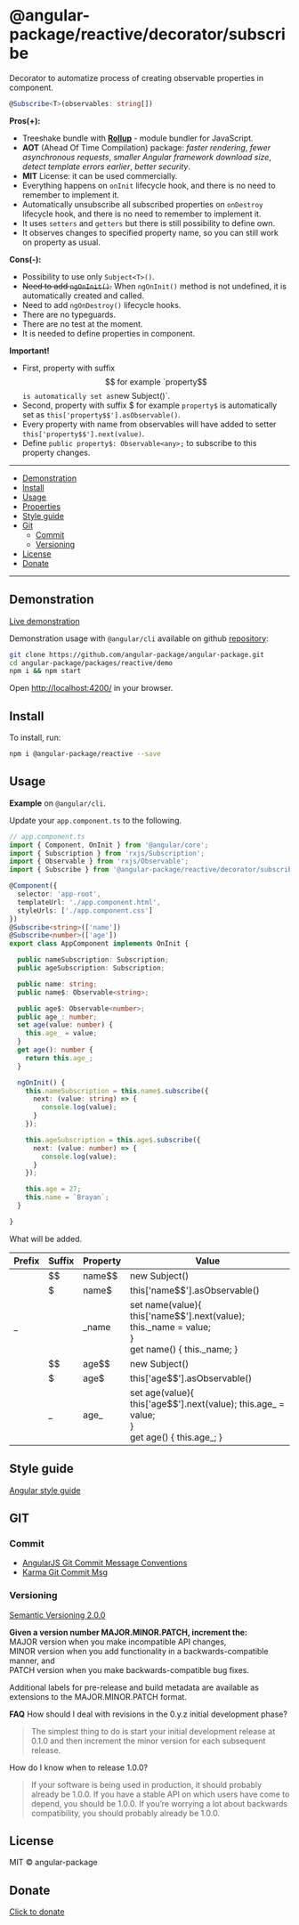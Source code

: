 # @angular-package/reactive/decorator/subscribe

Decorator to automatize process of creating observable properties in component.

```typescript
@Subscribe<T>(observables: string[])
```

**Pros(+):**
* Treeshake bundle with **[Rollup](https://rollupjs.org/#introduction)** - module bundler for JavaScript.
* **AOT** (Ahead Of Time Compilation) package: *faster rendering*, *fewer asynchronous requests*, *smaller Angular framework download size*, *detect template errors earlier*, *better security*.
* **MIT** License: it can be used commercially.
* Everything happens on `onInit` lifecycle hook, and there is no need to remember to implement it.
* Automatically unsubscribe all subscribed properties on `onDestroy` lifecycle hook, and there is no need to remember to implement it.
* It uses `setters` and `getters` but there is still possibility to define own.
* It observes changes to specified property name, so you can still work on property as usual.

**Cons(-):**   
* Possibility to use only `Subject<T>()`.
* ~~Need to add `ngOnInit()`.~~ When `ngOnInit()` method is not undefined, it is automatically created and called.
* Need to add `ngOnDestroy()` lifecycle hooks.
* There are no typeguards.
* There are no test at the moment.
* It is needed to define properties in component.

**Important!**  
* First, property with suffix $$ for example `property$$` is automatically set as `new Subject<T>()`.
* Second, property with suffix $ for example `property$` is automatically set as `this['property$$'].asObservable()`.
* Every property with name from observables will have added to setter `this['property$$'].next(value)`.
* Define `public property$: Observable<any>;` to subscribe to this property changes.

---- 

* [Demonstration](#demonstration)
* [Install](#install)
* [Usage](#usage)
* [Properties](#properties)
* [Style guide](#style-guide)
* [Git](#git)
  * [Commit](#commit)
  * [Versioning](#versioning)
* [License](#license)
* [Donate](#donate)

----

## Demonstration

[Live demonstration](http://angular-package.wwwdev.io/reactive/decorator)

Demonstration usage with `@angular/cli` available on github [repository](https://github.com/angular-package/angular-package/tree/master/packages/reactive/demo):

```bash
git clone https://github.com/angular-package/angular-package.git
cd angular-package/packages/reactive/demo
npm i && npm start
```

Open [http://localhost:4200/](http://localhost:4200/) in your browser.


## Install

To install, run:

```bash
npm i @angular-package/reactive --save
```

## Usage

**Example** on `@angular/cli`.

Update your `app.component.ts` to the following.

```typescript
// app.component.ts
import { Component, OnInit } from '@angular/core';
import { Subscription } from 'rxjs/Subscription';
import { Observable } from 'rxjs/Observable';
import { Subscribe } from '@angular-package/reactive/decorator/subscribe';

@Component({
  selector: 'app-root',
  templateUrl: './app.component.html',
  styleUrls: ['./app.component.css']
})
@Subscribe<string>(['name'])
@Subscribe<number>(['age'])
export class AppComponent implements OnInit {

  public nameSubscription: Subscription;
  public ageSubscription: Subscription;

  public name: string;
  public name$: Observable<string>;

  public age$: Observable<number>;
  public age_: number;
  set age(value: number) {
    this.age_ = value;
  }
  get age(): number {
    return this.age_;
  }

  ngOnInit() {
    this.nameSubscription = this.name$.subscribe({
      next: (value: string) => {
        console.log(value);
      }
    });

    this.ageSubscription = this.age$.subscribe({
      next: (value: number) => {
        console.log(value);
      }
    });

    this.age = 27;
    this.name = `Brayan`;
  }

}
```

What will be added.

| Prefix | Suffix | Property | Value            |
|--------|--------|----------|------------------|
|        | $$     | name$$   | new Subject<T>() | 
|        | $      | name$    | this['name$$'].asObservable() | 
| _      |        | _name    | set name(value){ <br/> this['name$$'].next(value); this._name = value; <br />} <br /> get name() { this._name; } | 
|        | $$     | age$$   | new Subject<T>() | 
|        | $      | age$    | this['age$$'].asObservable() | 
|        | _      | age_    | set age(value){ <br/> this['age$$'].next(value); this.age_ = value; <br />} <br /> get age() { this.age_; } | 


## Style guide

[Angular style guide](https://angular.io/docs/ts/latest/guide/style-guide.html) 

## GIT

### Commit

- [AngularJS Git Commit Message Conventions](https://gist.github.com/stephenparish/9941e89d80e2bc58a153)   
- [Karma Git Commit Msg](http://karma-runner.github.io/0.10/dev/git-commit-msg.html)

### Versioning

[Semantic Versioning 2.0.0](http://semver.org/)

**Given a version number MAJOR.MINOR.PATCH, increment the:**  
MAJOR version when you make incompatible API changes,  
MINOR version when you add functionality in a backwards-compatible manner, and  
PATCH version when you make backwards-compatible bug fixes.

Additional labels for pre-release and build metadata are available as extensions to the MAJOR.MINOR.PATCH format.   

**FAQ**
How should I deal with revisions in the 0.y.z initial development phase?
>The simplest thing to do is start your initial development release at 0.1.0 and then increment the minor version for each subsequent release.

How do I know when to release 1.0.0?

>If your software is being used in production, it should probably already be 1.0.0. If you have a stable API on which users have come to depend, you should be 1.0.0. If you’re worrying a lot about backwards compatibility, you should probably already be 1.0.0.

## License

MIT © angular-package

## Donate

[Click to donate](https://donorbox.org/help-creating-open-source-software)
